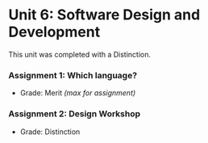 # Unit 6: Software Design and Development
This unit was completed with a Distinction.

### Assignment 1: Which language?
- Grade: Merit _(max for assignment)_

### Assignment 2: Design Workshop
- Grade: Distinction
